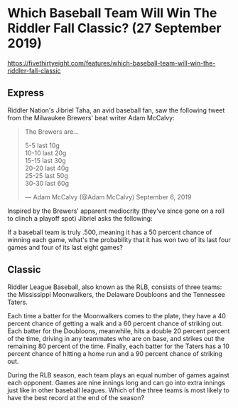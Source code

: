 # Which Baseball Team Will Win The Riddler Fall Classic? (27 September 2019)

https://fivethirtyeight.com/features/which-baseball-team-will-win-the-riddler-fall-classic

## Express

Riddler Nation's Jibriel Taha, an avid baseball fan, saw the following tweet from the Milwaukee Brewers' beat writer Adam McCalvy:

>The Brewers are...
>
>    5-5 last 10g<br/>
>10-10 last 20g<br/>
>15-15 last 30g<br/>
>20-20 last 40g<br/>
>25-25 last 50g<br/>
>30-30 last 60g
>
>— Adam McCalvy (@Adam McCalvy) September 6, 2019

Inspired by the Brewers' apparent mediocrity (they've since gone on a roll to clinch a playoff spot) Jibriel asks the following:

If a baseball team is truly .500, meaning it has a 50 percent chance of winning each game, what's the probability that it has won two of its last four games and four of its last eight games?


## Classic

Riddler League Baseball, also known as the RLB, consists of three teams: the Mississippi Moonwalkers, the Delaware Doubloons and the Tennessee Taters.

Each time a batter for the Moonwalkers comes to the plate, they have a 40 percent chance of getting a walk and a 60 percent chance of striking out. Each batter for the Doubloons, meanwhile, hits a double 20 percent percent of the time, driving in any teammates who are on base, and strikes out the remaining 80 percent of the time. Finally, each batter for the Taters has a 10 percent chance of hitting a home run and a 90 percent chance of striking out.

During the RLB season, each team plays an equal number of games against each opponent. Games are nine innings long and can go into extra innings just like in other baseball leagues. Which of the three teams is most likely to have the best record at the end of the season?

